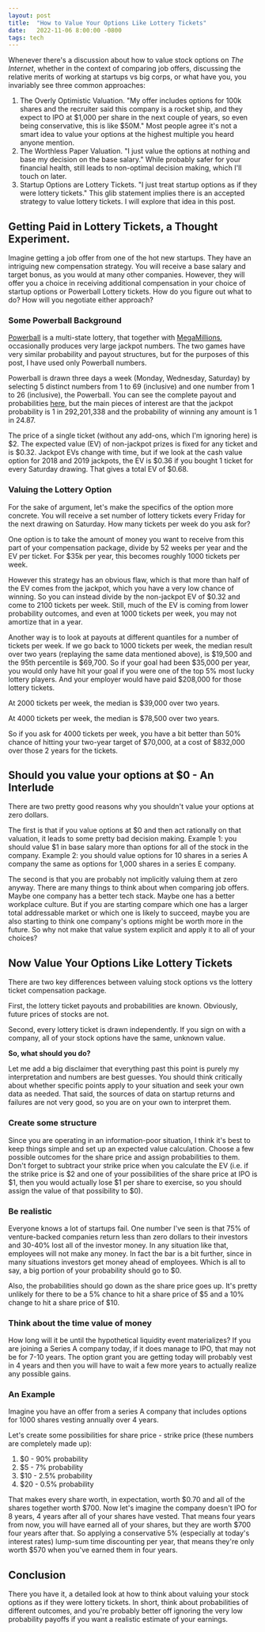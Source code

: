 ```yaml
---
layout: post
title:  "How to Value Your Options Like Lottery Tickets"
date:   2022-11-06 8:00:00 -0800
tags: tech
---
```

Whenever there's a discussion about how to value stock options on _The Internet_, whether in the context of comparing job offers, discussing the relative merits of working at startups vs big corps, or what have you, you invariably see three common approaches:

1. The Overly Optimistic Valuation. "My offer includes options for 100k shares and the recruiter said this company is a rocket ship, and they expect to IPO at $1,000 per share in the next couple of years, so even being conservative, this is like $50M." Most people agree it's not a smart idea to value your options at the highest multiple you heard anyone mention.
2. The Worthless Paper Valuation. "I just value the options at nothing and base my decision on the base salary." While probably safer for your financial health, still leads to non-optimal decision making, which I'll touch on later.
3. Startup Options are Lottery Tickets. "I just treat startup options as if they were lottery tickets." This glib statement implies there is an accepted strategy to value lottery tickets. I will explore that idea in this post.

## Getting Paid in Lottery Tickets, a Thought Experiment.
Imagine getting a job offer from one of the hot new startups. They have an intriguing new compensation strategy. You will receive a base salary and target bonus, as you would at many other companies. However, they will offer you a choice in receiving additional compensation in your choice of startup options or Powerball Lottery tickets. How do you figure out what to do? How will you negotiate either approach?

### Some Powerball Background
[Powerball](https://powerball.com/) is a multi-state lottery, that together with [MegaMillions](https://www.megamillions.com/), occasionally produces very large jackpot numbers. The two games have very similar probability and payout structures, but for the purposes of this post, I have used only Powerball numbers.

Powerball is drawn three days a week (Monday, Wednesday, Saturday) by selecting 5 distinct numbers from 1 to 69 (inclusive) and one number from 1 to 26 (inclusive), the Powerball. You can see the complete payout and probabilities [here](https://www.calottery.com/draw-games/powerball#section-content-4-3), but the main pieces of interest are that the jackpot probability is 1 in 292,201,338 and the probability of winning any amount is 1 in 24.87.

The price of a single ticket (without any add-ons, which I'm ignoring here) is $2. The expected value (EV) of non-jackpot prizes is fixed for any ticket and is $0.32. Jackpot EVs change with time, but if we look at the cash value option for 2018 and 2019 jackpots, the EV is $0.36 if you bought 1 ticket for every Saturday drawing. That gives a total EV of $0.68.

### Valuing the Lottery Option
For the sake of argument, let's make the specifics of the option more concrete. You will receive a set number of lottery tickets every Friday for the next drawing on Saturday. How many tickets per week do you ask for?

One option is to take the amount of money you want to receive from this part of your compensation package, divide by 52 weeks per year and the EV per ticket. For $35k per year, this becomes roughly 1000 tickets per week.

However this strategy has an obvious flaw, which is that more than half of the EV comes from the jackpot, which you have a very low chance of winning. So you can instead divide by the non-jackpot EV of $0.32 and come to 2100 tickets per week. Still, much of the EV is coming from lower probability outcomes, and even at 1000 tickets per week, you may not amortize that in a year.

Another way is to look at payouts at different quantiles for a number of tickets per week. If we go back to 1000 tickets per week, the median result over two years (replaying the same data mentioned above), is $19,500 and the 95th percentile is $69,700. So if your goal had been $35,000 per year, you would only have hit your goal if you were one of the top 5% most lucky lottery players. And your employer would have paid $208,000 for those lottery tickets.

At 2000 tickets per week, the median is $39,000 over two years.

At 4000 tickets per week, the median is $78,500 over two years.

So if you ask for 4000 tickets per week, you have a bit better than 50% chance of hitting your two-year target of $70,000, at a cost of $832,000 over those 2 years for the tickets.

## Should you value your options at $0 - An Interlude
There are two pretty good reasons why you shouldn't value your options at zero dollars.

The first is that if you value options at $0 and then act rationally on that valuation, it leads to some pretty bad decision making. Example 1: you should value $1 in base salary more than options for all of the stock in the company. Example 2: you should value options for 10 shares in a series A company the same as options for 1,000 shares in a series E company.

The second is that you are probably not implicitly valuing them at zero anyway. There are many things to think about when comparing job offers. Maybe one company has a better tech stack. Maybe one has a better workplace culture. But if you are starting compare which one has a larger total addressable market or which one is likely to succeed, maybe you are also starting to think one company's options might be worth more in the future. So why not make that value system explicit and apply it to all of your choices?

## Now Value Your Options Like Lottery Tickets
There are two key differences between valuing stock options vs the lottery ticket compensation package.

First, the lottery ticket payouts and probabilities are known. Obviously, future prices of stocks are not.

Second, every lottery ticket is drawn independently. If you sign on with a company, all of your stock options have the same, unknown value.

**So, what should you do?**

Let me add a big disclaimer that everything past this point is purely my interpretation and numbers are best guesses. You should think critically about whether specific points apply to your situation and seek your own data as needed. That said, the sources of data on startup returns and failures are not very good, so you are on your own to interpret them.

### Create some structure
Since you are operating in an information-poor situation, I think it's best to keep things simple and set up an expected value calculation. Choose a few possible outcomes for the share price and assign probabilities to them. Don't forget to subtract your strike price when you calculate the EV (i.e. if the strike price is $2 and one of your possibilities of the share price at IPO is $1, then you would actually lose $1 per share to exercise, so you should assign the value of that possibility to $0).

### Be realistic
Everyone knows a lot of startups fail. One number I've seen is that 75% of venture-backed companies return less than zero dollars to their investors and 30-40% lost all of the investor money. In any situation like that, employees will not make any money. In fact the bar is a bit further, since in many situations investors get money ahead of employees. Which is all to say, a big portion of your probability should go to $0.

Also, the probabilities should go down as the share price goes up. It's pretty unlikely for there to be a 5% chance to hit a share price of $5 and a 10% change to hit a share price of $10.

### Think about the time value of money
How long will it be until the hypothetical liquidity event materializes? If you are joining a Series A company today, if it does manage to IPO, that may not be for 7-10 years. The option grant you are getting today will probably vest in 4 years and then you will have to wait a few more years to actually realize any possible gains.

### An Example
Imagine you have an offer from a series A company that includes options for 1000 shares vesting annually over 4 years. 

Let's create some possibilities for share price - strike price (these numbers are completely made up):
1. $0 - 90% probability
2. $5 - 7% probability
3. $10 - 2.5% probability
4. $20 - 0.5% probability

That makes every share worth, in expectation, worth $0.70 and all of the shares together worth $700. Now let's imagine the company doesn't IPO for 8 years, 4 years after all of your shares have vested. That means four years from now, you will have earned all of your shares, but they are worth $700 four years after that. So applying a conservative 5% (especially at today's interest rates) lump-sum time discounting per year, that means they're only worth $570 when you've earned them in four years.

## Conclusion
There you have it, a detailed look at how to think about valuing your stock options as if they were lottery tickets. In short, think about probabilities of different outcomes, and you're probably better off ignoring the very low probability payoffs if you want a realistic estimate of your earnings.